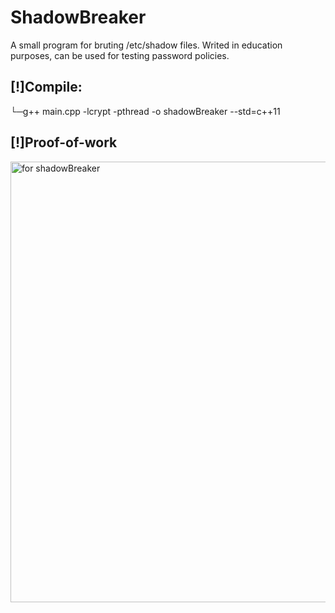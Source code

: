 # ShadowBreaker
A small program for bruting /etc/shadow files. Writed in education purposes, can be used for testing password policies.

## [!]Compile:
└─g++ main.cpp -lcrypt -pthread -o shadowBreaker --std=c++11

## [!]Proof-of-work
<img width="705" alt="for shadowBreaker" src="https://user-images.githubusercontent.com/36220096/68413422-43f85f00-019f-11ea-876a-d914d76e05eb.png">
